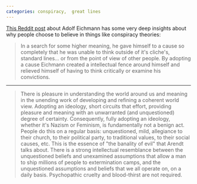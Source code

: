 ```yaml
---
categories: conspiracy,  great lines
---
```


[This Reddit post](https://www.reddit.com/r/worldnews/comments/4oiz4f/exauschwitz_guard_reinhold_hanning_94_sentenced/d4dkbu2) about Adolf Eichmann has some very deep insights about why people choose to believe in things like conspiracy theories:

> In a search for some higher meaning, he gave himself to a cause so completely that he was unable to think outside of it's cliche's, standard lines... or from the point of view of other people. By adopting a cause Eichmann created a intellectual fence around himself and relieved himself of having to think critically or examine his convictions.

***

> There is pleasure in understanding the world around us and meaning in the unending work of developing and refining a coherent world view. Adopting an ideology, short circuits that effort, providing pleasure and meaning with an unwarranted (and unquestioned) degree of certainty. Consequently, fully adopting an ideology, whether it's Nazism or Feminism, is fundamentally not a benign act. People do this on a regular basis: unquestioned, mild, allegiance to their church, to their political party, to traditional values, to their social causes, etc. This is the essence of "the banality of evil" that Arendt talks about. There is a strong intellectual resemblance between the unquestioned beliefs and unexamined assumptions that allow a man to ship millions of people to extermination camps, and the unquestioned assumptions and beliefs that we all operate on, on a daily basis. Psychopathic cruelty and blood-thirst are not required.